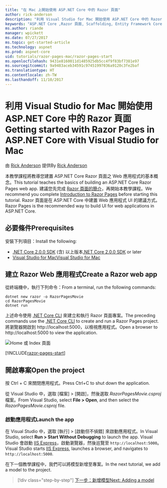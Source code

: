 ```yaml
---
title: "在 Mac 上開始使用 ASP.NET Core 中的 Razor 頁面"
author: rick-anderson
description: "利用 Visual Studio for Mac 開始使用 ASP.NET Core 中的 Razor 頁面"
keywords: "ASP.NET Core ,Razor 頁面, Scaffolding, Entity Framework Core, EF, EF Core, 資料庫, mac, macOS, Visual Studio for Mac"
ms.author: riande
manager: wpickett
ms.date: 07/27/2017
ms.topic: get-started-article
ms.technology: aspnet
ms.prod: aspnet-core
uid: tutorials/razor-pages-mac/razor-pages-start
ms.openlocfilehash: 9431e8160011d1485925db5cc4f9f83bf7381e97
ms.sourcegitcommit: 9a9483aceb34591c97451997036a9120c3fe2baf
ms.translationtype: HT
ms.contentlocale: zh-TW
ms.lasthandoff: 11/10/2017
---
```

# <a name="getting-started-with-razor-pages-in-aspnet-core-with-visual-studio-for-mac"></a><span data-ttu-id="42fcb-104">利用 Visual Studio for Mac 開始使用 ASP.NET Core 中的 Razor 頁面</span><span class="sxs-lookup"><span data-stu-id="42fcb-104">Getting started with Razor Pages in ASP.NET Core with Visual Studio for Mac</span></span>

<span data-ttu-id="42fcb-105">由 [Rick Anderson](https://twitter.com/RickAndMSFT) 提供</span><span class="sxs-lookup"><span data-stu-id="42fcb-105">By [Rick Anderson](https://twitter.com/RickAndMSFT)</span></span>

<span data-ttu-id="42fcb-106">本教學課程將教導您建置 ASP.NET Core Razor 頁面之 Web 應用程式的基本概念。</span><span class="sxs-lookup"><span data-stu-id="42fcb-106">This tutorial teaches the basics of building an ASP.NET Core Razor Pages web app.</span></span> <span data-ttu-id="42fcb-107">建議您先完成 [Razor 頁面的簡介](xref:mvc/razor-pages/index)，再開始本教學課程。</span><span class="sxs-lookup"><span data-stu-id="42fcb-107">We recommend you complete [Introduction to Razor Pages](xref:mvc/razor-pages/index) before starting this tutorial.</span></span> <span data-ttu-id="42fcb-108">Razor 頁面是在 ASP.NET Core 中建置 Web 應用程式 UI 的建議方式。</span><span class="sxs-lookup"><span data-stu-id="42fcb-108">Razor Pages is the recommended way to build UI for web applications in ASP.NET Core.</span></span>

## <a name="prerequisites"></a><span data-ttu-id="42fcb-109">必要條件</span><span class="sxs-lookup"><span data-stu-id="42fcb-109">Prerequisites</span></span>

<span data-ttu-id="42fcb-110">安裝下列項目：</span><span class="sxs-lookup"><span data-stu-id="42fcb-110">Install the following:</span></span>

* <span data-ttu-id="42fcb-111">[.NET Core 2.0.0 SDK](https://www.microsoft.com/net/core) (含) 以上版本</span><span class="sxs-lookup"><span data-stu-id="42fcb-111">[.NET Core 2.0.0 SDK](https://www.microsoft.com/net/core) or later</span></span>
* [<span data-ttu-id="42fcb-112">Visual Studio for Mac</span><span class="sxs-lookup"><span data-stu-id="42fcb-112">Visual Studio for Mac</span></span>](https://www.visualstudio.com/vs/visual-studio-mac/)

## <a name="create-a-razor-web-app"></a><span data-ttu-id="42fcb-113">建立 Razor Web 應用程式</span><span class="sxs-lookup"><span data-stu-id="42fcb-113">Create a Razor web app</span></span>

<span data-ttu-id="42fcb-114">從終端機中，執行下列命令：</span><span class="sxs-lookup"><span data-stu-id="42fcb-114">From a terminal, run the following commands:</span></span>

```console
dotnet new razor -o RazorPagesMovie
cd RazorPagesMovie
dotnet run
```

<span data-ttu-id="42fcb-115">上述命令使用 [.NET Core CLI](https://docs.microsoft.com/dotnet/core/tools/dotnet) 來建立和執行 Razor 頁面專案。</span><span class="sxs-lookup"><span data-stu-id="42fcb-115">The preceding commands use the [.NET Core CLI](https://docs.microsoft.com/dotnet/core/tools/dotnet) to create and run a Razor Pages project.</span></span> <span data-ttu-id="42fcb-116">將瀏覽器開啟到 http://localhost:5000，以檢視應用程式。</span><span class="sxs-lookup"><span data-stu-id="42fcb-116">Open a browser to http://localhost:5000 to view the application.</span></span>

![Home 或 Index 頁面](../razor-pages/razor-pages-start/_static/home.png)

[!INCLUDE[razor-pages-start](../../includes/RP/razor-pages-start.md)]

## <a name="open-the-project"></a><span data-ttu-id="42fcb-118">開啟專案</span><span class="sxs-lookup"><span data-stu-id="42fcb-118">Open the project</span></span>

<span data-ttu-id="42fcb-119">按 Ctrl + C 來關閉應用程式。</span><span class="sxs-lookup"><span data-stu-id="42fcb-119">Press Ctrl+C to shut down the application.</span></span>

<span data-ttu-id="42fcb-120">從 Visual Studio 中，選取 [檔案] > [開啟]，然後選取 *RazorPagesMovie.csproj* 檔案。</span><span class="sxs-lookup"><span data-stu-id="42fcb-120">From Visual Studio, select **File > Open**, and then select the *RazorPagesMovie.csproj* file.</span></span>

### <a name="launch-the-app"></a><span data-ttu-id="42fcb-121">啟動應用程式</span><span class="sxs-lookup"><span data-stu-id="42fcb-121">Launch the app</span></span>

<span data-ttu-id="42fcb-122">在 Visual Studio 中，選取 [執行] > [啟動但不偵錯] 來啟動應用程式。</span><span class="sxs-lookup"><span data-stu-id="42fcb-122">In Visual Studio, select **Run > Start Without Debugging** to launch the app.</span></span> <span data-ttu-id="42fcb-123">Visual Studio 會啟動 [IIS Express](https://docs.microsoft.com/iis/extensions/introduction-to-iis-express/iis-express-overview)，啟動瀏覽器，然後巡覽至 `http://localhost:5000`。</span><span class="sxs-lookup"><span data-stu-id="42fcb-123">Visual Studio starts [IIS Express](https://docs.microsoft.com/iis/extensions/introduction-to-iis-express/iis-express-overview), launches a browser, and navigates to `http://localhost:5000`.</span></span>

<span data-ttu-id="42fcb-124">在下一個教學課程中，我們可以將模型新增至專案。</span><span class="sxs-lookup"><span data-stu-id="42fcb-124">In the next tutorial, we add a model to the project.</span></span>

>[!div class="step-by-step"]
[<span data-ttu-id="42fcb-125">下一步：新增模型</span><span class="sxs-lookup"><span data-stu-id="42fcb-125">Next: Adding a model</span></span>](xref:tutorials/razor-pages-mac/model)
